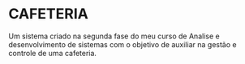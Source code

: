 # CAFETERIA
Um sistema criado na segunda fase do meu curso de Analise e desenvolvimento de sistemas com o objetivo de auxiliar na gestão e controle de uma cafeteria.
